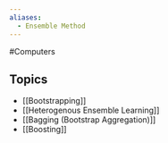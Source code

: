 ```yaml
---
aliases:
  - Ensemble Method
---
```

#Computers 
## Topics
* [[Bootstrapping]]
* [[Heterogenous Ensemble Learning]]
* [[Bagging (Bootstrap Aggregation)]]
* [[Boosting]]